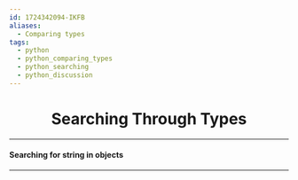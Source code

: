 ```yaml
---
id: 1724342094-IKFB
aliases:
  - Comparing types
tags:
  - python
  - python_comparing_types
  - python_searching
  - python_discussion
---
```


<center>
<h1>Searching Through Types</h1>
</center>


---
#### Searching for string in objects
---



